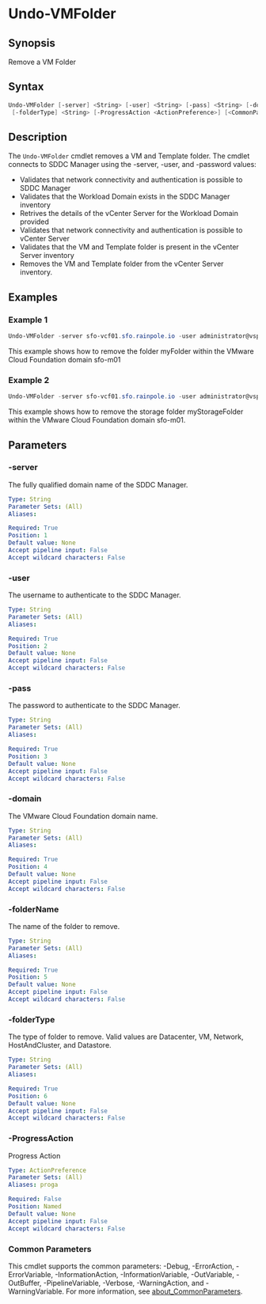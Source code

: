 # Undo-VMFolder

## Synopsis

Remove a VM Folder

## Syntax

```powershell
Undo-VMFolder [-server] <String> [-user] <String> [-pass] <String> [-domain] <String> [-folderName] <String>
 [-folderType] <String> [-ProgressAction <ActionPreference>] [<CommonParameters>]
```

## Description

The `Undo-VMFolder` cmdlet removes a VM and Template folder.
The cmdlet connects to SDDC Manager using the
-server, -user, and -password values:

- Validates that network connectivity and authentication is possible to SDDC Manager
- Validates that the Workload Domain exists in the SDDC Manager inventory
- Retrives the details of the vCenter Server for the Workload Domain provided
- Validates that network connectivity and authentication is possible to vCenter Server
- Validates that the VM and Template folder is present in the vCenter Server inventory
- Removes the VM and Template folder from the vCenter Server inventory.

## Examples

### Example 1

```powershell
Undo-VMFolder -server sfo-vcf01.sfo.rainpole.io -user administrator@vsphere.local -pass VMw@re1! -domain sfo-m01 -foldername "myFolder" -folderType VM
```

This example shows how to remove the folder myFolder within the VMware Cloud Foundation domain sfo-m01

### Example 2

```powershell
Undo-VMFolder -server sfo-vcf01.sfo.rainpole.io -user administrator@vsphere.local -pass VMw@re1! -domain sfo-m01 -foldername "myFolder" -folderType Datastore
```

This example shows how to remove the storage folder myStorageFolder within the VMware Cloud Foundation domain sfo-m01.

## Parameters

### -server

The fully qualified domain name of the SDDC Manager.

```yaml
Type: String
Parameter Sets: (All)
Aliases:

Required: True
Position: 1
Default value: None
Accept pipeline input: False
Accept wildcard characters: False
```

### -user

The username to authenticate to the SDDC Manager.

```yaml
Type: String
Parameter Sets: (All)
Aliases:

Required: True
Position: 2
Default value: None
Accept pipeline input: False
Accept wildcard characters: False
```

### -pass

The password to authenticate to the SDDC Manager.

```yaml
Type: String
Parameter Sets: (All)
Aliases:

Required: True
Position: 3
Default value: None
Accept pipeline input: False
Accept wildcard characters: False
```

### -domain

The VMware Cloud Foundation domain name.

```yaml
Type: String
Parameter Sets: (All)
Aliases:

Required: True
Position: 4
Default value: None
Accept pipeline input: False
Accept wildcard characters: False
```

### -folderName

The name of the folder to remove.

```yaml
Type: String
Parameter Sets: (All)
Aliases:

Required: True
Position: 5
Default value: None
Accept pipeline input: False
Accept wildcard characters: False
```

### -folderType

The type of folder to remove.
Valid values are Datacenter, VM, Network, HostAndCluster, and Datastore.

```yaml
Type: String
Parameter Sets: (All)
Aliases:

Required: True
Position: 6
Default value: None
Accept pipeline input: False
Accept wildcard characters: False
```

### -ProgressAction

Progress Action

```yaml
Type: ActionPreference
Parameter Sets: (All)
Aliases: proga

Required: False
Position: Named
Default value: None
Accept pipeline input: False
Accept wildcard characters: False
```

### Common Parameters

This cmdlet supports the common parameters: -Debug, -ErrorAction, -ErrorVariable, -InformationAction, -InformationVariable, -OutVariable, -OutBuffer, -PipelineVariable, -Verbose, -WarningAction, and -WarningVariable. For more information, see [about_CommonParameters](http://go.microsoft.com/fwlink/?LinkID=113216).

